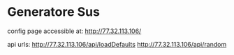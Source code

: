 # Generatore Sus

config page accessible at: http://77.32.113.106/

api urls: 
http://77.32.113.106/api/loadDefaults
http://77.32.113.106/api/random
